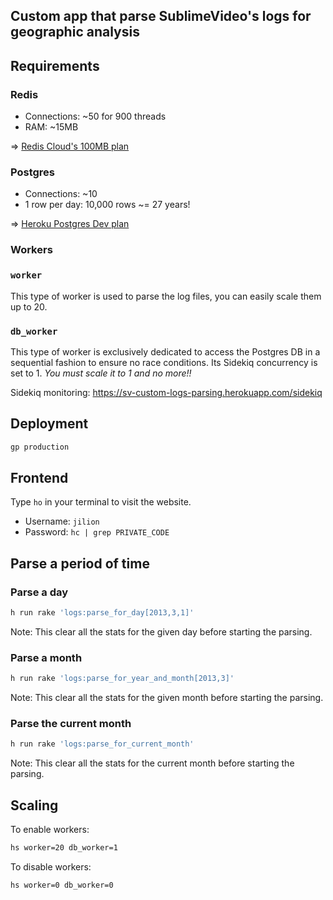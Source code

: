 ## Custom app that parse SublimeVideo's logs for geographic analysis

## Requirements

### Redis

* Connections: ~50 for 900 threads
* RAM: ~15MB

=> [Redis Cloud's 100MB plan](https://addons.heroku.com/rediscloud)

### Postgres

* Connections: ~10
* 1 row per day: 10,000 rows ~= 27 years!

=> [Heroku Postgres Dev plan](https://addons.heroku.com/heroku-postgresql)

### Workers

### `worker`

This type of worker is used to parse the log files, you can easily scale them
up to 20.

### `db_worker`

This type of worker is exclusively dedicated to access the Postgres DB in a
sequential fashion to ensure no race conditions. Its Sidekiq concurrency is
set to 1. *You must scale it to 1 and no more!!*

Sidekiq monitoring: https://sv-custom-logs-parsing.herokuapp.com/sidekiq

## Deployment

```bash
gp production
```

## Frontend

Type `ho` in your terminal to visit the website.

* Username: `jilion`
* Password: `hc | grep PRIVATE_CODE`

## Parse a period of time

### Parse a day

```bash
h run rake 'logs:parse_for_day[2013,3,1]'
```

Note: This clear all the stats for the given day before starting the parsing.

### Parse a month

```bash
h run rake 'logs:parse_for_year_and_month[2013,3]'
```

Note: This clear all the stats for the given month before starting the parsing.

### Parse the current month

```bash
h run rake 'logs:parse_for_current_month'
```

Note: This clear all the stats for the current month before starting the parsing.

## Scaling

To enable workers:

```bash
hs worker=20 db_worker=1
```

To disable workers:

```bash
hs worker=0 db_worker=0
```
